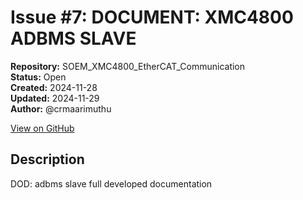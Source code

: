 # Issue #7: DOCUMENT: XMC4800 ADBMS SLAVE

**Repository:** SOEM_XMC4800_EtherCAT_Communication  
**Status:** Open  
**Created:** 2024-11-28  
**Updated:** 2024-11-29  
**Author:** @crmaarimuthu  

[View on GitHub](https://github.com/Simtestlab/SOEM_XMC4800_EtherCAT_Communication/issues/7)

## Description

DOD: adbms slave full developed documentation 